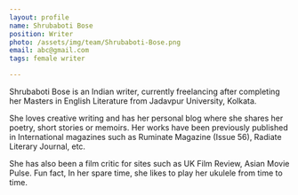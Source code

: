 ```yaml
---
layout: profile
name: Shrubaboti Bose
position: Writer
photo: /assets/img/team/Shrubaboti-Bose.png
email: abc@gmail.com
tags: female writer

---
```

Shrubaboti Bose is an Indian writer, currently freelancing after completing her Masters in English Literature from Jadavpur University, Kolkata.

She loves creative writing and has her personal blog where she shares her poetry, short stories or memoirs. Her works have been previously published in International magazines such as Ruminate Magazine (Issue 56), Radiate Literary Journal, etc.

She has also been a film critic for sites such as UK Film Review, Asian Movie Pulse. Fun fact, In her spare time, she likes to play her ukulele from time to time.
